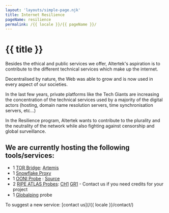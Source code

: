 ```yaml
---
layout: 'layouts/simple-page.njk'
title: Internet Resilience
pageName: resilience
permalink: /{{ locale }}/{{ pageName }}/
---
```


# {{ title }}

Besides the ethical and public services we offer, Altertek's aspiration is to contribute to the different technical services which make up the internet.

Decentralised by nature, the Web was able to grow and is now used in every aspect of our societies.  

In the last few years, private platforms like the Tech Giants are increasing the concentration of the technical services used by a majority of the digital actors (hosting, domain name resolution servers, time synchronisation servers, etc...)

In the Resilience program, Altertek wants to contribute to the plurality and the neutrality of the network while also fighting against censorship and global surveillance.  

## We are currently hosting the following tools/services:  

- 1 [TOR Bridge](https://bridges.torproject.org/bridges): [Artemis](https://metrics.torproject.org/rs.html#details/3CFC4EE161EAEEC566F54B09770A225A12629D98)  
- 1 [Snowflake Proxy](https://snowflake.torproject.org/)  
- 1 [OONI Probe](https://ooni.org/) : [Source](https://github.com/altertek/docker-ooni-probe)  
- 2 [RIPE ATLAS Probes](https://atlas.ripe.net/): [CH1](https://atlas.ripe.net/probes/1003795/) [GR1](https://atlas.ripe.net/probes/12474/) - Contact us if you need credits for your project  
- 1 [Globalping](https://github.com/jsdelivr/globalping) probe  
  
To suggest a new service: [contact us](/{{ locale }}/contact/)  
